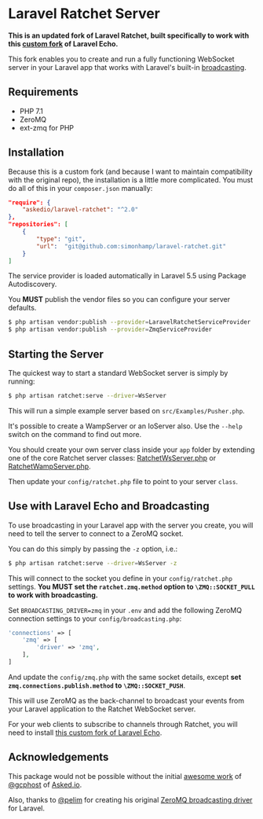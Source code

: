# Laravel Ratchet Server

**This is an updated fork of Laravel Ratchet, built specifically to work with this [custom fork](https://github.com/simonhamp/echo) of Laravel Echo.**

This fork enables you to create and run a fully functioning WebSocket server in your Laravel app that works with Laravel's built-in [broadcasting](https://laravel.com/docs/5.5/broadcasting).

## Requirements

- PHP 7.1
- ZeroMQ
- ext-zmq for PHP

## Installation

Because this is a custom fork (and because I want to maintain compatibility with the original repo), the installation is a little more complicated. You must do all of this in your `composer.json` manually:

```json
"require": {
    "askedio/laravel-ratchet": "^2.0"
},
"repositories": [
    {
        "type": "git",
        "url":  "git@github.com:simonhamp/laravel-ratchet.git"
    }
]
```

The service provider is loaded automatically in Laravel 5.5 using Package Autodiscovery.

You **MUST** publish the vendor files so you can configure your server defaults.

```bash
$ php artisan vendor:publish --provider=LaravelRatchetServiceProvider
$ php artisan vendor:publish --provider=ZmqServiceProvider
```

## Starting the Server

The quickest way to start a standard WebSocket server is simply by running:

```bash
$ php artisan ratchet:serve --driver=WsServer
```

This will run a simple example server based on `src/Examples/Pusher.php`.

It's possible to create a WampServer or an IoServer also. Use the `--help` switch on the command to find out more.

You should create your own server class inside your `app` folder by extending one of the core Ratchet server classes: [RatchetWsServer.php](https://github.com/simonhamp/laravel-ratchet/blob/master/src/RatchetWsServer.php) or [RatchetWampServer.php](https://github.com/simonhamp/laravel-ratchet/blob/master/src/RatchetWampServer.php).

Then update your `config/ratchet.php` file to point to your server `class`.

## Use with Laravel Echo and Broadcasting

To use broadcasting in your Laravel app with the server you create, you will need to tell the server to connect to a ZeroMQ socket.

You can do this simply by passing the `-z` option, i.e.:

```bash
$ php artisan ratchet:serve --driver=WsServer -z
```

This will connect to the socket you define in your `config/ratchet.php` settings. **You MUST set the `ratchet.zmq.method` option to `\ZMQ::SOCKET_PULL` to work with broadcasting.**

Set `BROADCASTING_DRIVER=zmq` in your `.env` and add the following ZeroMQ connection settings to your `config/broadcasting.php`:

```php
'connections' => [
    'zmq' => [
        'driver' => 'zmq',
    ],
]
```

And update the `config/zmq.php` with the same socket details, except **set `zmq.connections.publish.method` to `\ZMQ::SOCKET_PUSH`**.

This will use ZeroMQ as the back-channel to broadcast your events from your Laravel application to the Ratchet WebSocket server.

For your web clients to subscribe to channels through Ratchet, you will need to install [this custom fork of Laravel Echo](https://github.com/simonhamp/echo).

## Acknowledgements

This package would not be possible without the initial [awesome work](https://github.com/Askedio/laravel-ratchet) of [@gcphost](https://github.com/gcphost) of [Asked.io](https://medium.com/asked-io).

Also, thanks to [@pelim](https://github.com/pelim) for creating his original [ZeroMQ broadcasting driver](https://github.com/pelim/laravel-zmq) for Laravel.
